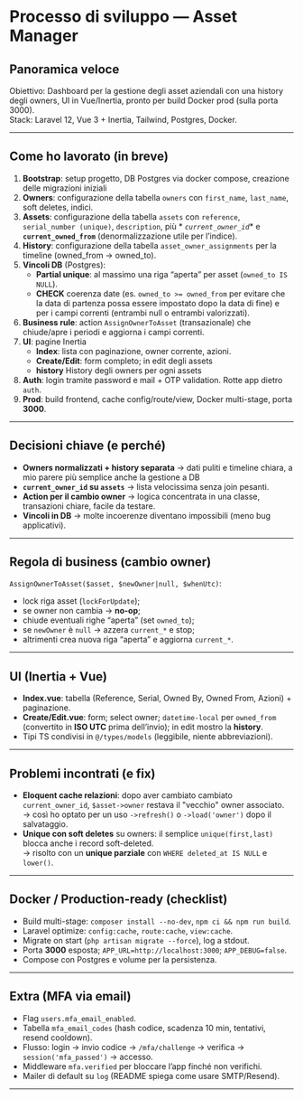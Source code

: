 # Processo di sviluppo — Asset Manager

## Panoramica veloce

Obiettivo: Dashboard per la gestione degli asset aziendali con una history degli owners, UI in Vue/Inertia, pronto per
build Docker prod (sulla porta 3000).  
Stack: Laravel 12, Vue 3 + Inertia, Tailwind, Postgres, Docker.

---

## Come ho lavorato (in breve)

1. **Bootstrap**: setup progetto, DB Postgres via docker compose, creazione delle migrazioni iniziali
2. **Owners**: configurazione della tabella `owners` con `first_name`, `last_name`, soft deletes, indici.
3. **Assets**: configurazione della tabella `assets` con `reference`, `serial_number (unique)`, `description`, più *
   *`current_owner_id`** e **`current_owned_from`** (denormalizzazione utile per l’indice).
4. **History**: configurazione della tabella `asset_owner_assignments` per la timeline (owned_from → owned_to).
5. **Vincoli DB** (Postgres):
    - **Partial unique**: al massimo una riga “aperta” per asset (`owned_to IS NULL`).
    - **CHECK** coerenza date (es. `owned_to >= owned_from` per evitare che la data di partenza possa essere impostato
      dopo la data di fine) e per i campi correnti (entrambi null o entrambi valorizzati).
6. **Business rule**: action `AssignOwnerToAsset` (transazionale) che chiude/apre i periodi e aggiorna i campi correnti.
7. **UI**: pagine Inertia
    - **Index**: lista con paginazione, owner corrente, azioni.
    - **Create/Edit**: form completo; in edit degli assets
    - **history** History degli owners per ogni assets
8. **Auth**: login tramite password e mail + OTP validation. Rotte app dietro `auth`.
9. **Prod**: build frontend, cache config/route/view, Docker multi-stage, porta **3000**.

---

## Decisioni chiave (e perché)

- **Owners normalizzati + history separata** → dati puliti e timeline chiara, a mio parere più semplice anche la
  gestione
  a DB
- **`current_owner_id` su `assets`** → lista velocissima senza join pesanti.
- **Action per il cambio owner** → logica concentrata in una classe, transazioni chiare, facile da testare.
- **Vincoli in DB** → molte incoerenze diventano impossibili (meno bug applicativi).

---

## Regola di business (cambio owner)

`AssignOwnerToAsset($asset, $newOwner|null, $whenUtc)`:

- lock riga asset (`lockForUpdate`);
- se owner non cambia → **no-op**;
- chiude eventuali righe “aperta” (set `owned_to`);
- se `newOwner` è `null` → azzera `current_*` e stop;
- altrimenti crea nuova riga “aperta” e aggiorna `current_*`.

---

## UI (Inertia + Vue)

- **Index.vue**: tabella (Reference, Serial, Owned By, Owned From, Azioni) + paginazione.
- **Create/Edit.vue**: form; select owner; `datetime-local` per `owned_from` (convertito in **ISO UTC** prima
  dell’invio); in edit mostro la **history**.
- Tipi TS condivisi in `@/types/models` (leggibile, niente abbreviazioni).

---

## Problemi incontrati (e fix)

- **Eloquent cache relazioni**: dopo aver cambiato cambiato `current_owner_id`, `$asset->owner` restava il "vecchio"
  owner associato.  
  → così ho optato per un uso `->refresh()` o `->load('owner')` dopo il salvataggio.
- **Unique con soft deletes** su owners: il semplice `unique(first,last)` blocca anche i record soft-deleted.  
  → risolto con un **unique parziale** con `WHERE deleted_at IS NULL` e `lower()`.

---

## Docker / Production-ready (checklist)

- Build multi-stage: `composer install --no-dev`, `npm ci && npm run build`.
- Laravel optimize: `config:cache`, `route:cache`, `view:cache`.
- Migrate on start (`php artisan migrate --force`), log a stdout.
- Porta **3000** esposta; `APP_URL=http://localhost:3000`; `APP_DEBUG=false`.
- Compose con Postgres e volume per la persistenza.

---

## Extra (MFA via email)

- Flag `users.mfa_email_enabled`.
- Tabella `mfa_email_codes` (hash codice, scadenza 10 min, tentativi, resend cooldown).
- Flusso: login → invio codice → `/mfa/challenge` → verifica → `session('mfa_passed')` → accesso.
- Middleware `mfa.verified` per bloccare l’app finché non verifichi.
- Mailer di default su `log` (README spiega come usare SMTP/Resend).

---
